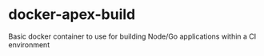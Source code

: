 # docker-apex-build
Basic docker container to use for building Node/Go applications within a CI environment
